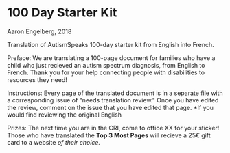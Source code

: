 # 100 Day Starter Kit

Aaron Engelberg, 2018

Translation of AutismSpeaks 100-day starter kit from English into French.

Preface:
We are translating a 100-page document for families who have a child who just recieved an autism spectrum diagnosis, from English to French. Thank you for your help connecting people with disabilities to resources they need!

Instructions:
Every page of the translated document is in a separate file with a corresponding issue of "needs translation review." Once you have edited the review, comment on the issue that you have edited that page.
*If you would find reviewing the original English

Prizes: 
The next time you are in the CRI, come to office XX for your sticker! Those who have translated the **Top 3 Most Pages** will recieve a 25€ gift card to a website *of their choice.*
